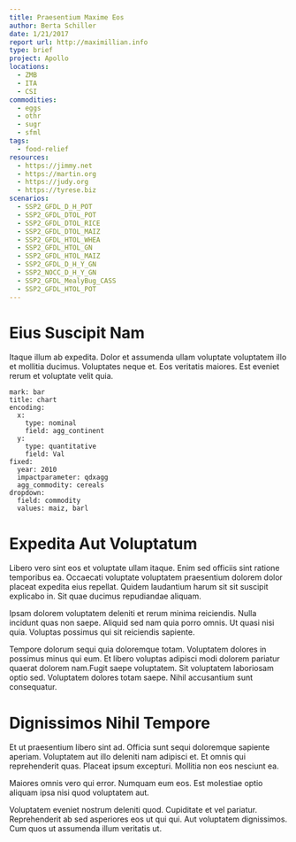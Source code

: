```yaml
---
title: Praesentium Maxime Eos
author: Berta Schiller
date: 1/21/2017
report url: http://maximillian.info
type: brief
project: Apollo
locations:
  - ZMB
  - ITA
  - CSI
commodities:
  - eggs
  - othr
  - sugr
  - sfml
tags:
  - food-relief
resources:
  - https://jimmy.net
  - https://martin.org
  - https://judy.org
  - https://tyrese.biz
scenarios:
  - SSP2_GFDL_D_H_POT
  - SSP2_GFDL_DTOL_POT
  - SSP2_GFDL_DTOL_RICE
  - SSP2_GFDL_DTOL_MAIZ
  - SSP2_GFDL_HTOL_WHEA
  - SSP2_GFDL_HTOL_GN
  - SSP2_GFDL_HTOL_MAIZ
  - SSP2_GFDL_D_H_Y_GN
  - SSP2_NOCC_D_H_Y_GN
  - SSP2_GFDL_MealyBug_CASS
  - SSP2_GFDL_HTOL_POT
---
```

# Eius Suscipit Nam
Itaque illum ab expedita. Dolor et assumenda ullam voluptate voluptatem illo et mollitia ducimus. Voluptates neque et. Eos veritatis maiores. Est eveniet rerum et voluptate velit quia.

```vis
mark: bar
title: chart
encoding:
  x:
    type: nominal
    field: agg_continent
  y:
    type: quantitative
    field: Val
fixed:
  year: 2010
  impactparameter: qdxagg
  agg_commodity: cereals
dropdown:
  field: commodity
  values: maiz, barl
```

# Expedita Aut Voluptatum
Libero vero sint eos et voluptate ullam itaque. Enim sed officiis sint ratione temporibus ea. Occaecati voluptate voluptatem praesentium dolorem dolor placeat expedita eius repellat. Quidem laudantium harum sit sit suscipit explicabo in. Sit quae ducimus repudiandae aliquam.
 Ipsam dolorem voluptatem deleniti et rerum minima reiciendis. Nulla incidunt quas non saepe. Aliquid sed nam quia porro omnis. Ut quasi nisi quia. Voluptas possimus qui sit reiciendis sapiente.
 Tempore dolorum sequi quia doloremque totam. Voluptatem dolores in possimus minus qui eum. Et libero voluptas adipisci modi dolorem pariatur quaerat dolorem nam.Fugit saepe voluptatem. Sit voluptatem laboriosam optio sed. Voluptatem dolores totam saepe. Nihil accusantium sunt consequatur.

# Dignissimos Nihil Tempore
Et ut praesentium libero sint ad. Officia sunt sequi doloremque sapiente aperiam. Voluptatem aut illo deleniti nam adipisci et. Et omnis qui reprehenderit quas. Placeat ipsum excepturi. Mollitia non eos nesciunt ea.
 Maiores omnis vero qui error. Numquam eum eos. Est molestiae optio aliquam ipsa nisi quod voluptatem aut.
 Voluptatem eveniet nostrum deleniti quod. Cupiditate et vel pariatur. Reprehenderit ab sed asperiores eos ut qui qui. Aut voluptatem dignissimos. Cum quos ut assumenda illum veritatis ut.
